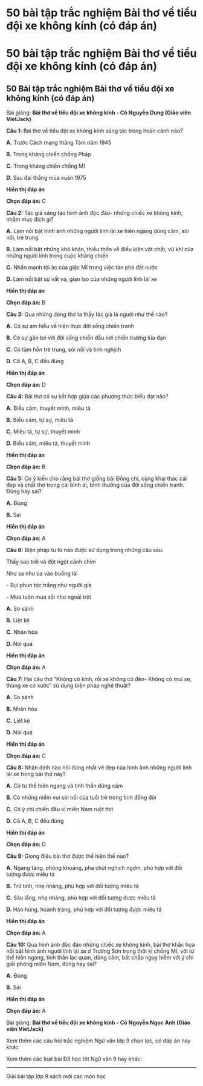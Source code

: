 # 50 bài tập trắc nghiệm Bài thơ về tiểu đội xe không kính (có đáp án)

# 50 bài tập trắc nghiệm Bài thơ về tiểu đội xe không kính (có đáp án)

## 50 Bài tập trắc nghiệm Bài thơ về tiểu đội xe không kính (có đáp án)

Bài giảng: **Bài thơ về tiểu đội xe không kính - Cô Nguyễn Dung (Giáo viên VietJack)**

**Câu 1:** Bài thơ về tiểu đội xe không kính sáng tác trong hoàn cảnh nào?

**A.** Trước Cách mạng tháng Tám năm 1945

**B.** Trong kháng chiến chống Pháp

**C.** Trong kháng chiến chống Mĩ

**D.** Sau đại thắng mùa xuân 1975

**Hiển thị đáp án**

**Chọn đáp án:** C

**Câu 2:** Tác giả sáng tạo hình ảnh độc đáo- những chiếc xe không kính, nhằm mục đích gì?

**A.** Làm nổi bật hình ảnh những người lính lái xe hiên ngang dũng cảm, sôi nổi, trẻ trung

**B.** Làm nổi bật những khó khăn, thiếu thốn về điều kiện vật chất, vũ khí của những người lính trong cuộc kháng chiến

**C.** Nhấn mạnh tội ác của giặc Mĩ trong việc tàn phá đất nước

**D.** Làm nổi bật sự vất vả, gian lao của những người lính lái xe

**Hiển thị đáp án**

**Chọn đáp án:** B

**Câu 3:** Qua những dòng thơ ta thấy tác giả là người như thế nào?

**A.** Có sự am hiểu về hiện thực đời sống chiến tranh

**B.** Có sự gắn bó với đời sống chiến đấu nơi chiến trường lửa đạn

**C.** Có tâm hồn trẻ trung, sôi nổi và tinh nghịch

**D.** Cả A, B, C đều đúng

**Hiển thị đáp án**

**Chọn đáp án:** D

**Câu 4:** Bài thơ có sự kết hợp giữa các phương thức biểu đạt nào?

**A.** Biểu cảm, thuyết minh, miêu tả

**B.** Biểu cảm, tự sự, miêu tả

**C.** Miêu tả, tự sự, thuyết minh

**D.** Biểu cảm, miêu tả, thuyết minh

**Hiển thị đáp án**

**Chọn đáp án:** B

**Câu 5:** Có ý kiến cho rằng bài thơ giống bài Đồng chí, cũng khai thác cái đẹp và chất thơ trong cái bình dị, bình thường của đời sống chiến tranh. Đúng hay sai?

**A.** Đúng

**B.** Sai

**Hiển thị đáp án**

**Chọn đáp án:** A

**Câu 6:** Biện pháp tu từ nào được sử dụng trong những câu sau:

Thấy sao trời và đột ngột cánh chim

Như sa như ùa vào buồng lái

\- Bụi phun tóc trắng như người già

\- Mưa tuôn mưa xối như ngoài trời

**A.** So sánh

**B.** Liệt kê

**C.** Nhân hóa

**D.** Nói quá

**Hiển thị đáp án**

**Chọn đáp án:** A

**Câu 7:** Hai câu thơ “Không có kính, rồi xe không có đèn- Không có mui xe, thùng xe có xước” sử dụng biện pháp nghệ thuật?

**A.** So sánh

**B.** Nhân hóa

**C.** Liệt kê 

**D.** Nói quá

**Hiển thị đáp án**

**Chọn đáp án:** C

**Câu 8:** Nhận định nào nói đúng nhất vẻ đẹp của hình ảnh những người lính lái xe trong bài thơ này?

**A.** Có tư thế hiên ngang và tinh thần dũng cảm

**B.** Có những niềm vui sôi nổi của tuổi trẻ trong tình đồng đội

**C.** Có ý chí chiến đấu vì miền Nam ruột thịt

**D.** Cả A, B, C đều đúng

**Hiển thị đáp án**

**Chọn đáp án:** D

**Câu 9:** Giọng điệu bài thơ được thể hiện thế nào?

**A.** Ngang tàng, phóng khoáng, pha chút nghịch ngợm, phù hợp với đối tượng được miêu tả

**B.** Trữ tình, nhẹ nhàng, phù hợp với đối tượng miêu tả

**C.** Sâu lắng, nhẹ nhàng, phù hợp với đối tượng được miêu tả

**D.** Hào hùng, hoành tráng, phù hợp với đối tượng được miêu tả

**Hiển thị đáp án**

**Chọn đáp án:** A

**Câu 10:** Qua hình ảnh độc đáo những chiếc xe không kính, bài thơ khắc họa nổi bật hình ảnh người lính lái xe ở Trường Sơn trong thời kì chống Mĩ, với tư thế hiên ngang, tinh thần lạc quan, dũng cảm, bất chấp nguy hiểm với ý chí giải phóng miền Nam, đúng hay sai?

**A.** Đúng

**B.** Sai

**Hiển thị đáp án**

**Chọn đáp án:** A

Bài giảng: **Bài thơ về tiểu đội xe không kính - Cô Nguyễn Ngọc Anh (Giáo viên VietJack)**

Xem thêm các câu hỏi trắc nghiệm Ngữ văn lớp 9 chọn lọc, có đáp án hay khác:

Xem thêm các loạt bài Để học tốt Ngữ văn 9 hay khác:

* * *

Giải bài tập lớp 9 sách mới các môn học
